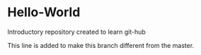 # Hello-World
Introductory repository created to learn git-hub

This line is added to make this branch different from the master.
